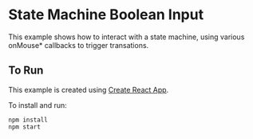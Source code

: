 # State Machine Boolean Input

This example shows how to interact with a state machine, using various onMouse\* callbacks to trigger transations.

## To Run

This example is created using [Create React App](https://reactjs.org/docs/create-a-new-react-app.html).

To install and run:

```
npm install
npm start
```
